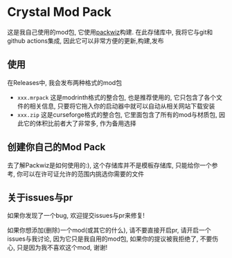 # Crystal Mod Pack

这是我自己使用的mod包, 它使用[packwiz](https://github.com/packwiz/packwiz)构建.
在此存储库中, 我将它与git和github actions集成, 因此它可以非常方便的更新,构建,发布

## 使用

在Releases中, 我会发布两种格式的mod包

- `xxx.mrpack` 这是modrinth格式的整合包, 也是推荐使用的, 它只包含了各个文件的相关信息, 只要将它拖入你的启动器中就可以自动从相关网站下载安装
- `xxx.zip` 这是curseforge格式的整合包, 它里面包含了所有的mod与材质包, 因此它的体积比前者大了非常多, 作为备用选择

## 创建你自己的Mod Pack

去了解Packwiz是如何使用的:), 这个存储库并不是模板存储库, 只能给你一个参考, 你可以在许可证允许的范围内挑选你需要的文件

## 关于issues与pr

如果你发现了一个bug, 欢迎提交issues与pr来修复!

如果你想添加(删除)一个mod(或其它的什么), 请不要直接开启pr, 请开启一个issues与我讨论, 因为它只是我自用的mod包, 如果你的提议被我拒绝了, 不要伤心, 只是因为我不喜欢这个mod, 谢谢!